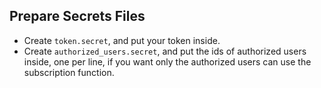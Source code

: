 
## Prepare Secrets Files

- Create `token.secret`, and put your token inside.
- Create `authorized_users.secret`, and put the ids of authorized users inside, one per line, if you want only the 
  authorized users can use the subscription function.